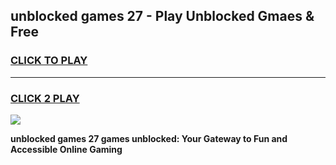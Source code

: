 
## unblocked games 27 - Play Unblocked Gmaes & Free
<h3>
<a href="https://news.freeplayer.one?title=unblocked_games_27&ref=16F">CLICK TO PLAY</a></h3>
<hr>

<h3>
<a href="https://news.freeplayer.one?title=unblocked_games_27&ref=16F">CLICK 2 PLAY</a>
  
</h3>

<a href="https://news.freeplayer.one?title=unblocked_games_27&ref=16F/"><img src="https://clearcache.store/games.png"></a>


**unblocked games 27 games unblocked: Your Gateway to Fun and Accessible Online Gaming**
